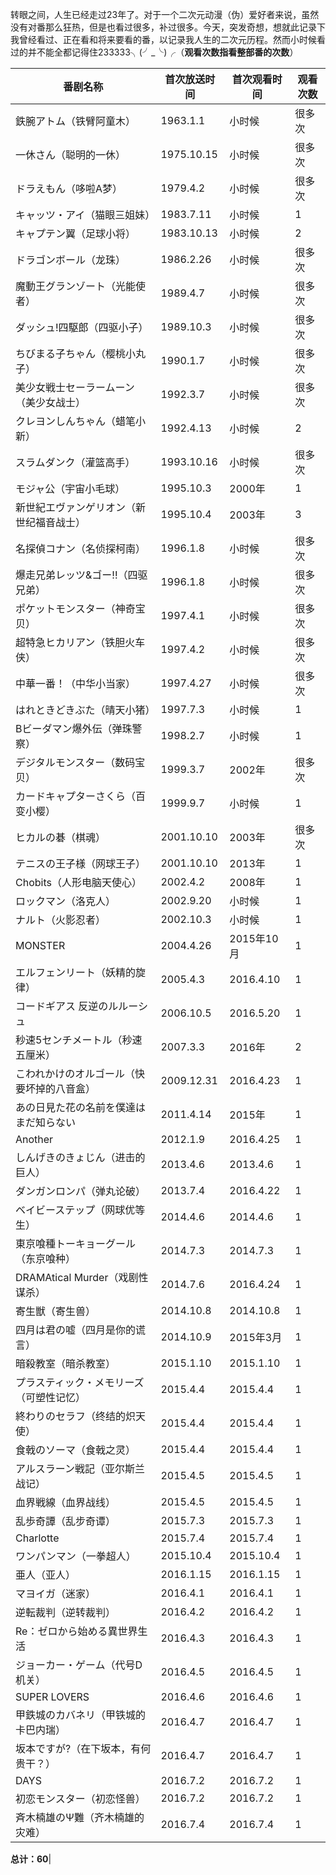 转眼之间，人生已经走过23年了。对于一个二次元动漫（伪）爱好者来说，虽然没有对番那么狂热，但是也看过很多，补过很多。今天，突发奇想，想就此记录下我曾经看过、正在看和将来要看的番，以记录我人生的二次元历程。然而小时候看过的并不能全都记得住233333╮(╯_╰)╭（**观看次数指看整部番的次数**）

番剧名称|首次放送时间|首次观看时间|观看次数
---|---|---|---
鉄腕アトム（铁臂阿童木）|1963.1.1|小时候|很多次
一休さん（聪明的一休）|1975.10.15|小时候|很多次
ドラえもん（哆啦A梦）|1979.4.2|小时候|很多次
キャッツ・アイ（猫眼三姐妹）|1983.7.11|小时候|1
キャプテン翼（足球小将）|1983.10.13|小时候|2
ドラゴンボール（龙珠）|1986.2.26|小时候|很多次
魔動王グランゾート（光能使者）|1989.4.7|小时候|很多次
ダッシュ!四駆郎（四驱小子）|1989.10.3|小时候|很多次
ちびまる子ちゃん（樱桃小丸子）|1990.1.7|小时候|很多次
美少女戦士セーラームーン（美少女战士）|1992.3.7|小时候|很多次
クレヨンしんちゃん（蜡笔小新）|1992.4.13|小时候|2
スラムダンク（灌篮高手）|1993.10.16|小时候|很多次
モジャ公（宇宙小毛球）|1995.10.3|2000年|1
新世紀エヴァンゲリオン（新世纪福音战士）|1995.10.4|2003年|3
名探偵コナン（名侦探柯南）|1996.1.8|小时候|很多次
爆走兄弟レッツ&ゴー!!（四驱兄弟）|1996.1.8|小时候|很多次
ポケットモンスター（神奇宝贝）|1997.4.1|小时候|很多次
超特急ヒカリアン（铁胆火车侠）|1997.4.2|小时候|很多次
中華一番！（中华小当家）|1997.4.27|小时候|很多次
はれときどきぶた（晴天小猪）|1997.7.3|小时候|1
Bビーダマン爆外伝（弹珠警察）|1998.2.7|小时候|1
デジタルモンスター（数码宝贝）|1999.3.7|2002年|很多次
カードキャプターさくら（百变小樱）|1999.9.7|小时候|1
ヒカルの碁（棋魂）|2001.10.10|2003年|很多次
テニスの王子様（网球王子）|2001.10.10|2013年|1
Chobits（人形电脑天使心）|2002.4.2|2008年|1
ロックマン（洛克人）|2002.9.20|小时候|1
ナルト（火影忍者）|2002.10.3|小时候|1
MONSTER|2004.4.26|2015年10月|1
エルフェンリート（妖精的旋律）|2005.4.3|2016.4.10|1
コードギアス 反逆のルルーシュ|2006.10.5|2016.5.20|1
秒速5センチメートル（秒速五厘米）|2007.3.3|2016年|2
こわれかけのオルゴール（快要坏掉的八音盒）|2009.12.31|2016.4.23|1
あの日見た花の名前を僕達はまだ知らない|2011.4.14|2015年|1
Another|2012.1.9|2016.4.25|1
しんげきのきょじん（进击的巨人）|2013.4.6|2013.4.6|1
ダンガンロンパ（弹丸论破）|2013.7.4|2016.4.22|1
ベイビーステップ（网球优等生）|2014.4.6|2014.4.6|1
東京喰種トーキョーグール（东京喰种）|2014.7.3|2014.7.3|1
DRAMAtical Murder（戏剧性谋杀）|2014.7.6|2016.4.24|1
寄生獣（寄生兽）|2014.10.8|2014.10.8|1
四月は君の嘘（四月是你的谎言）|2014.10.9|2015年3月|1
暗殺教室（暗杀教室）|2015.1.10|2015.1.10|1
プラスティック・メモリーズ（可塑性记忆）|2015.4.4|2015.4.4|1
終わりのセラフ（终结的炽天使）|2015.4.4|2015.4.4|1
食戟のソーマ（食戟之灵）|2015.4.4|2015.4.4|1
アルスラーン戦記（亚尔斯兰战记）|2015.4.5|2015.4.5|1
血界戦線（血界战线）|2015.4.5|2015.4.5|1
乱歩奇譚（乱步奇谭）|2015.7.3|2015.7.3|1
Charlotte|2015.7.4|2015.7.4|1
ワンパンマン（一拳超人）|2015.10.4|2015.10.4|1
亜人（亚人）|2016.1.15|2016.1.15|1
マヨイガ（迷家）|2016.4.1|2016.4.1|1
逆転裁判（逆转裁判）|2016.4.2|2016.4.2|1
Re：ゼロから始める異世界生活|2016.4.3|2016.4.3|1
ジョーカー・ゲーム（代号D机关）|2016.4.5|2016.4.5|1
SUPER LOVERS|2016.4.6|2016.4.6|1
甲鉄城のカバネリ（甲铁城的卡巴内瑞）|2016.4.7|2016.4.7|1
坂本ですが?（在下坂本，有何贵干？）|2016.4.7|2016.4.7|1
DAYS|2016.7.2|2016.7.2|1
初恋モンスター（初恋怪兽）|2016.7.2|2016.7.2|1
斉木楠雄のΨ難（齐木楠雄的灾难）|2016.7.4|2016.7.4|1

**总计：60**|


